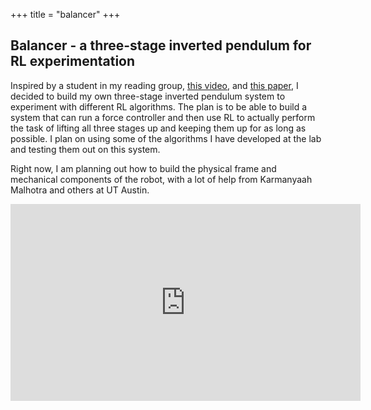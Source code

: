 +++
title = "balancer"
+++

## Balancer - a three-stage inverted pendulum for RL experimentation

Inspired by a student in my reading group, [this video](https://www.youtube.com/watch?v=I5GvwWKkBmg), and [this paper](https://www.sciencedirect.com/science/article/pii/S0952197623017025?casa_token=H-xqPL6XoWEAAAAA:Ia5_QfBlNpgxn7pW5l1P6Hov1XeEfBnXqjjMvGEBSyf3D_k9bRKGxMF0LE0WF3YgJeU2DPm_), I decided to build my own three-stage inverted pendulum system to experiment with different RL algorithms. The plan is to be able to build a system that can run a force controller and then use RL to actually perform the task of lifting all three stages up and keeping them up for as long as possible. I plan on using some of the algorithms I have developed at the lab and testing them out on this system.

Right now, I am planning out how to build the physical frame and mechanical components of the robot, with a lot of help from Karmanyaah Malhotra and others at UT Austin.

<iframe width="560" height="315" src="https://www.youtube.com/embed/I5GvwWKkBmg" title="World&#39;s first video of 56  transition controls for a triple inverted pendulum : 3-body problem" frameborder="0" allow="accelerometer; autoplay; clipboard-write; encrypted-media; gyroscope; picture-in-picture; web-share" referrerpolicy="strict-origin-when-cross-origin" allowfullscreen></iframe>